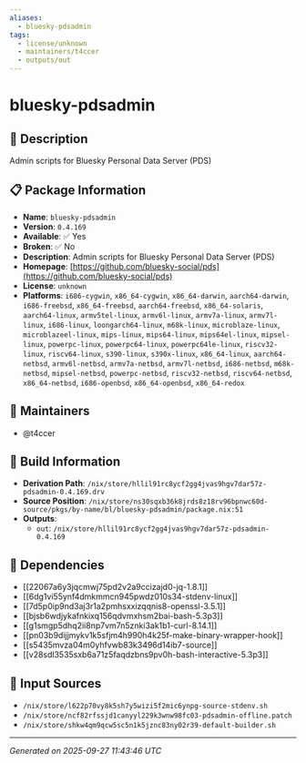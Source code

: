 ```yaml
---
aliases:
  - bluesky-pdsadmin
tags:
  - license/unknown
  - maintainers/t4ccer
  - outputs/out
---
```


# bluesky-pdsadmin

## 📝 Description

Admin scripts for Bluesky Personal Data Server (PDS)

## 📋 Package Information

- **Name**: `bluesky-pdsadmin`
- **Version**: `0.4.169`
- **Available**: ✅ Yes
- **Broken**: ✅ No
- **Description**: Admin scripts for Bluesky Personal Data Server (PDS)
- **Homepage**: [https://github.com/bluesky-social/pds](https://github.com/bluesky-social/pds)
- **License**: `unknown`
- **Platforms**: `i686-cygwin`, `x86_64-cygwin`, `x86_64-darwin`, `aarch64-darwin`, `i686-freebsd`, `x86_64-freebsd`, `aarch64-freebsd`, `x86_64-solaris`, `aarch64-linux`, `armv5tel-linux`, `armv6l-linux`, `armv7a-linux`, `armv7l-linux`, `i686-linux`, `loongarch64-linux`, `m68k-linux`, `microblaze-linux`, `microblazeel-linux`, `mips-linux`, `mips64-linux`, `mips64el-linux`, `mipsel-linux`, `powerpc-linux`, `powerpc64-linux`, `powerpc64le-linux`, `riscv32-linux`, `riscv64-linux`, `s390-linux`, `s390x-linux`, `x86_64-linux`, `aarch64-netbsd`, `armv6l-netbsd`, `armv7a-netbsd`, `armv7l-netbsd`, `i686-netbsd`, `m68k-netbsd`, `mipsel-netbsd`, `powerpc-netbsd`, `riscv32-netbsd`, `riscv64-netbsd`, `x86_64-netbsd`, `i686-openbsd`, `x86_64-openbsd`, `x86_64-redox`
## 👥 Maintainers

- @t4ccer


## 🔧 Build Information

- **Derivation Path**: `/nix/store/hllil91rc8ycf2gg4jvas9hgv7dar57z-pdsadmin-0.4.169.drv`
- **Source Position**: `/nix/store/ns30sqxb36k8jrds8z18rv96bpnwc60d-source/pkgs/by-name/bl/bluesky-pdsadmin/package.nix:51`
- **Outputs**:
  - `out`:  `/nix/store/hllil91rc8ycf2gg4jvas9hgv7dar57z-pdsadmin-0.4.169`

## 🔗 Dependencies

- [[22067a6y3jqcmwj75pd2v2a9ccizajd0-jq-1.8.1]]
- [[6dg1vi55ynf4dmkmmcn945pwdz010s34-stdenv-linux]]
- [[7d5p0ip9nd3aj3r1a2pmhsxxizqqnis8-openssl-3.5.1]]
- [[bjsb6wdjykafnkixq156qdvmxhsm2bai-bash-5.3p3]]
- [[g1smgp5dhq2ii8np7vm7n5znki3ak1b1-curl-8.14.1]]
- [[pn03b9dijjmykv1k5sfjm4h990h4k25f-make-binary-wrapper-hook]]
- [[s5435mvza04m0yhfvwb83k3496d14ib7-source]]
- [[v28sdl3535sxb6a71z5faqdzbns9pv0h-bash-interactive-5.3p3]]

## 📁 Input Sources

- `/nix/store/l622p70vy8k5sh7y5wizi5f2mic6ynpg-source-stdenv.sh`
- `/nix/store/ncf82rfssjd1canyyl229k3wnw98fc03-pdsadmin-offline.patch`
- `/nix/store/shkw4qm9qcw5sc5n1k5jznc83ny02r39-default-builder.sh`

---
*Generated on 2025-09-27 11:43:46 UTC*
